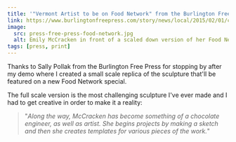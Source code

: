 ```yaml
---
title: '"Vermont Artist to be on Food Network" from the Burlington Free Press, February 2015'
link: https://www.burlingtonfreepress.com/story/news/local/2015/02/01/chocolate-cuckoo-clock-appear-tv/22664593/
image:
  src: press-free-press-food-network.jpg
  alt: Emily McCracken in front of a scaled down version of her Food Network chocolate cuckoo clock
tags: [press, print]
---
```


Thanks to Sally Pollak from the Burlington Free Press for stopping by after my demo where I created a small scale replica of the sculpture that'll be featured on a new Food Network special.

The full scale version is the most challenging sculpture I've ever made and I had to get creative in order to make it a reality:

> "_Along the way, McCracken has become something of a chocolate engineer, as well as artist. She begins projects by making a sketch and then she creates templates for various pieces of the work._"